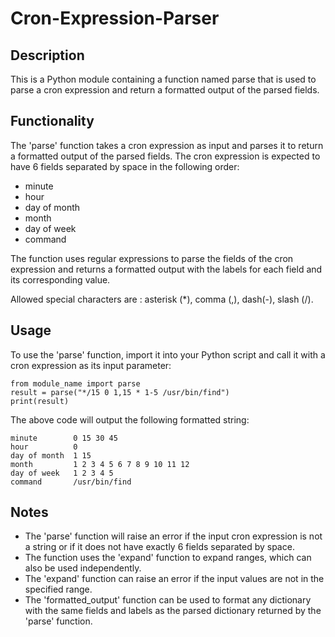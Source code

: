 # Cron-Expression-Parser

## Description
This is a Python module containing a function named parse that is used to parse a cron expression and return a formatted output of the parsed fields.

## Functionality
The 'parse' function takes a cron expression as input and parses it to return a formatted output of the parsed fields. The cron expression is expected to have 6 fields separated by space in the following order:

* minute
* hour
* day of month
* month
* day of week
* command

The function uses regular expressions to parse the fields of the cron expression and returns a formatted output with the labels for each field and its corresponding value.

Allowed special characters are : asterisk (*), comma (,), dash(-), slash (/).

## Usage
To use the 'parse' function, import it into your Python script and call it with a cron expression as its input parameter:
```
from module_name import parse
result = parse("*/15 0 1,15 * 1-5 /usr/bin/find")
print(result)
```
The above code will output the following formatted string:
```
minute        0 15 30 45
hour          0
day of month  1 15
month         1 2 3 4 5 6 7 8 9 10 11 12
day of week   1 2 3 4 5
command       /usr/bin/find
```
## Notes
* The 'parse' function will raise an error if the input cron expression is not a string or if it does not have exactly 6 fields separated by space.
* The function uses the 'expand' function to expand ranges, which can also be used independently.
* The 'expand' function can raise an error if the input values are not in the specified range.
* The 'formatted_output' function can be used to format any dictionary with the same fields and labels as the parsed dictionary returned by the 'parse' function.
